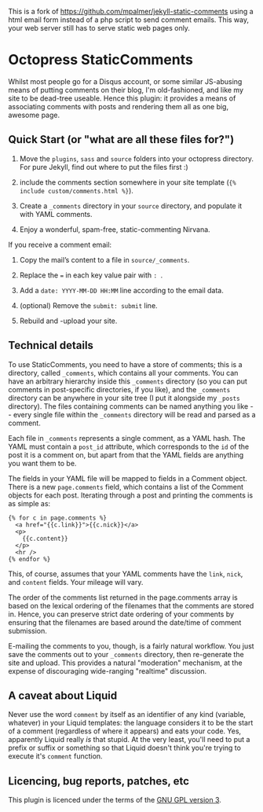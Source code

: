 This is a fork of https://github.com/mpalmer/jekyll-static-comments using a
html email form instead of a php script to send comment emails. This way,
your web server still has to serve static web pages only.

# Octopress StaticComments

Whilst most people go for a Disqus account, or some similar JS-abusing means
of putting comments on their blog, I'm old-fashioned, and like my site to be
dead-tree useable.  Hence this plugin: it provides a means of associating
comments with posts and rendering them all as one big, awesome page.

## Quick Start (or "what are all these files for?")

1. Move the `plugins`, `sass` and `source` folders into your octopress
   directory. For pure Jekyll, find out where to put the files first :)

1. include the comments section somewhere in your site template
   (`{% include custom/comments.html %}`).

1. Create a `_comments` directory in your `source` directory, and populate it
   with YAML comments.

1. Enjoy a wonderful, spam-free, static-commenting Nirvana.

If you receive a comment email:

1. Copy the mail’s content to a file in `source/_comments`.

1. Replace the `=` in each key value pair with `: `.

1. Add a `date: YYYY-MM-DD HH:MM` line according to the email data.

1. (optional) Remove the `submit: submit` line.

1. Rebuild and -upload your site.

## Technical details

To use StaticComments, you need to have a store of comments; this is a
directory, called `_comments`, which contains all your comments.  You can
have an arbitrary hierarchy inside this `_comments` directory (so you can
put comments in post-specific directories, if you like), and the `_comments`
directory can be anywhere in your site tree (I put it alongside my `_posts`
directory).  The files containing comments can be named anything you like --
every single file within the `_comments` directory will be read and parsed
as a comment.

Each file in `_comments` represents a single comment, as a YAML hash.  The
YAML must contain a `post_id` attribute, which corresponds to the `id` of
the post it is a comment on, but apart from that the YAML fields are
anything you want them to be.

The fields in your YAML file will be mapped to fields in a Comment
object.  There is a new `page.comments` field, which contains a list of the
Comment objects for each post.  Iterating through a post and printing the
comments is as simple as:

    {% for c in page.comments %}
      <a href="{{c.link}}">{{c.nick}}</a>
      <p>
        {{c.content}}
      </p>
      <hr />
    {% endfor %}

This, of course, assumes that your YAML comments have the `link`, `nick`,
and `content` fields.  Your mileage will vary.

The order of the comments list returned in the page.comments array is
based on the lexical ordering of the filenames that the comments are
stored in.  Hence, you can preserve strict date ordering of your comments
by ensuring that the filenames are based around the date/time of comment
submission.

E-mailing the comments to you, though, is a fairly natural workflow.  You
just save the comments out to your `_comments` directory, then re-generate
the site and upload.  This provides a natural "moderation" mechanism, at the
expense of discouraging wide-ranging "realtime" discussion.

## A caveat about Liquid

Never use the word `comment` by itself as an identifier of any kind
(variable, whatever) in your Liquid templates: the language considers it to
be the start of a comment (regardless of where it appears) and eats your
code.  Yes, apparently Liquid really *is* that stupid.  At the very least,
you'll need to put a prefix or suffix or something so that Liquid doesn't
think you're trying to execute it's `comment` function.

## Licencing, bug reports, patches, etc

This plugin is licenced under the terms of the [GNU GPL version
3](http://www.gnu.org/licenses/gpl-3.0.html).
